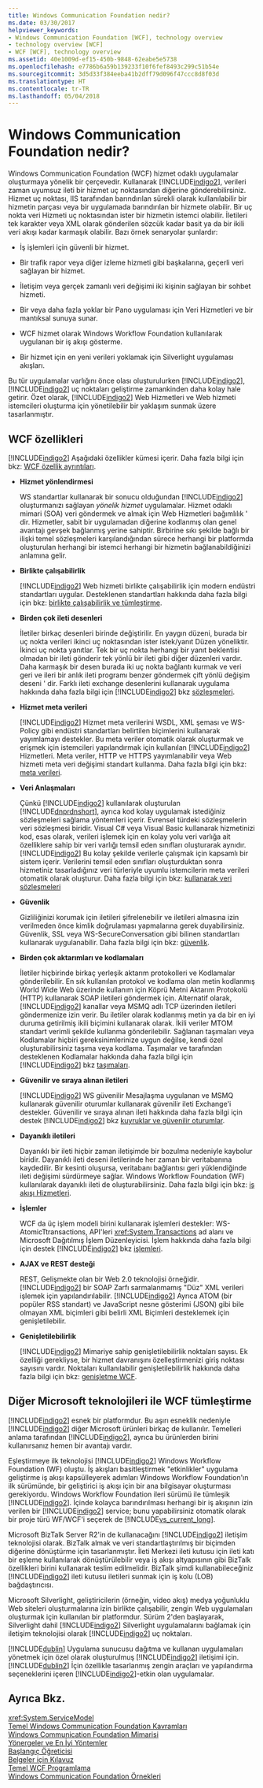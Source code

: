 ```yaml
---
title: Windows Communication Foundation nedir?
ms.date: 03/30/2017
helpviewer_keywords:
- Windows Communication Foundation [WCF], technology overview
- technology overview [WCF]
- WCF [WCF], technology overview
ms.assetid: 40e1009d-ef15-450b-9848-62eabe5e5738
ms.openlocfilehash: e7786b6a59b139233f10f6fef8493c299c51b54e
ms.sourcegitcommit: 3d5d33f384eeba41b2dff79d096f47ccc8d8f03d
ms.translationtype: HT
ms.contentlocale: tr-TR
ms.lasthandoff: 05/04/2018
---
```

# <a name="what-is-windows-communication-foundation"></a>Windows Communication Foundation nedir?
Windows Communication Foundation (WCF) hizmet odaklı uygulamalar oluşturmaya yönelik bir çerçevedir. Kullanarak [!INCLUDE[indigo2](../../../includes/indigo2-md.md)], verileri zaman uyumsuz ileti bir hizmet uç noktasından diğerine gönderebilirsiniz. Hizmet uç noktası, IIS tarafından barındırılan sürekli olarak kullanılabilir bir hizmetin parçası veya bir uygulamada barındırılan bir hizmete olabilir. Bir uç nokta veri Hizmeti uç noktasından ister bir hizmetin istemci olabilir. İletileri tek karakter veya XML olarak gönderilen sözcük kadar basit ya da bir ikili veri akışı kadar karmaşık olabilir. Bazı örnek senaryolar şunlardır:  
  
-   İş işlemleri için güvenli bir hizmet.  
  
-   Bir trafik rapor veya diğer izleme hizmeti gibi başkalarına, geçerli veri sağlayan bir hizmet.  
  
-   İletişim veya gerçek zamanlı veri değişimi iki kişinin sağlayan bir sohbet hizmeti.  
  
-   Bir veya daha fazla yoklar bir Pano uygulaması için Veri Hizmetleri ve bir mantıksal sunuya sunar.  
  
-   WCF hizmet olarak Windows Workflow Foundation kullanılarak uygulanan bir iş akışı gösterme.  
  
-   Bir hizmet için en yeni verileri yoklamak için Silverlight uygulaması akışları.  
  
 Bu tür uygulamalar varlığını önce olası oluşturulurken [!INCLUDE[indigo2](../../../includes/indigo2-md.md)], [!INCLUDE[indigo2](../../../includes/indigo2-md.md)] uç noktaları geliştirme zamankinden daha kolay hale getirir. Özet olarak, [!INCLUDE[indigo2](../../../includes/indigo2-md.md)] Web Hizmetleri ve Web hizmeti istemcileri oluşturma için yönetilebilir bir yaklaşım sunmak üzere tasarlanmıştır.  
  
## <a name="features-of-wcf"></a>WCF özellikleri  
 [!INCLUDE[indigo2](../../../includes/indigo2-md.md)] Aşağıdaki özellikler kümesi içerir. Daha fazla bilgi için bkz: [WCF özellik ayrıntıları](../../../docs/framework/wcf/feature-details/index.md).  
  
-   **Hizmet yönlendirmesi**  
  
     WS standartlar kullanarak bir sonucu olduğundan [!INCLUDE[indigo2](../../../includes/indigo2-md.md)] oluşturmanızı sağlayan *yönelik hizmet* uygulamalar. Hizmet odaklı mimari (SOA) veri göndermek ve almak için Web Hizmetleri bağımlılık ' dir. Hizmetler, sabit bir uygulamadan diğerine kodlanmış olan genel avantajı gevşek bağlanmış yerine sahiptir. Birbirine sıkı şekilde bağlı bir ilişki temel sözleşmeleri karşılandığından sürece herhangi bir platformda oluşturulan herhangi bir istemci herhangi bir hizmetin bağlanabildiğinizi anlamına gelir.  
  
-   **Birlikte çalışabilirlik**  
  
     [!INCLUDE[indigo2](../../../includes/indigo2-md.md)] Web hizmeti birlikte çalışabilirlik için modern endüstri standartları uygular. Desteklenen standartları hakkında daha fazla bilgi için bkz: [birlikte çalışabilirlik ve tümleştirme](../../../docs/framework/wcf/feature-details/interoperability-and-integration.md).  
  
-   **Birden çok ileti desenleri**  
  
     İletiler birkaç desenleri birinde değiştirilir. En yaygın düzeni, burada bir uç nokta verileri ikinci uç noktasından ister istek/yanıt Düzen yöneliktir. İkinci uç nokta yanıtlar. Tek bir uç nokta herhangi bir yanıt beklentisi olmadan bir ileti gönderir tek yönlü bir ileti gibi diğer düzenleri vardır. Daha karmaşık bir desen burada iki uç nokta bağlantı kurmak ve veri geri ve ileri bir anlık ileti programı benzer göndermek çift yönlü değişim deseni ' dir. Farklı ileti exchange desenlerini kullanarak uygulama hakkında daha fazla bilgi için [!INCLUDE[indigo2](../../../includes/indigo2-md.md)] bkz [sözleşmeleri](../../../docs/framework/wcf/feature-details/contracts.md).  
  
-   **Hizmet meta verileri**  
  
     [!INCLUDE[indigo2](../../../includes/indigo2-md.md)] Hizmet meta verilerini WSDL, XML şeması ve WS-Policy gibi endüstri standartları belirtilen biçimlerini kullanarak yayımlamayı destekler. Bu meta veriler otomatik olarak oluşturmak ve erişmek için istemcileri yapılandırmak için kullanılan [!INCLUDE[indigo2](../../../includes/indigo2-md.md)] Hizmetleri. Meta veriler, HTTP ve HTTPS yayımlanabilir veya Web hizmeti meta veri değişimi standart kullanma. Daha fazla bilgi için bkz: [meta verileri](../../../docs/framework/wcf/feature-details/metadata.md).  
  
-   **Veri Anlaşmaları**  
  
     Çünkü [!INCLUDE[indigo2](../../../includes/indigo2-md.md)] kullanılarak oluşturulan [!INCLUDE[dnprdnshort](../../../includes/dnprdnshort-md.md)], ayrıca kod kolay uygulamak istediğiniz sözleşmeleri sağlama yöntemleri içerir. Evrensel türdeki sözleşmelerin veri sözleşmesi biridir. Visual C# veya Visual Basic kullanarak hizmetinizi kod, esas olarak, verileri işlemek için en kolay yolu veri varlığa ait özelliklere sahip bir veri varlığı temsil eden sınıfları oluşturarak aynıdır. [!INCLUDE[indigo2](../../../includes/indigo2-md.md)] Bu kolay şekilde verilerle çalışmak için kapsamlı bir sistem içerir. Verilerini temsil eden sınıfları oluşturduktan sonra hizmetiniz tasarladığınız veri türleriyle uyumlu istemcilerin meta verileri otomatik olarak oluşturur. Daha fazla bilgi için bkz: [kullanarak veri sözleşmeleri](../../../docs/framework/wcf/feature-details/using-data-contracts.md)  
  
-   **Güvenlik**  
  
     Gizliliğinizi korumak için iletileri şifrelenebilir ve iletileri almasına izin verilmeden önce kimlik doğrulaması yapmalarına gerek duyabilirsiniz. Güvenlik, SSL veya WS-SecureConversation gibi bilinen standartları kullanarak uygulanabilir. Daha fazla bilgi için bkz: [güvenlik](../../../docs/framework/wcf/feature-details/security.md).  
  
-   **Birden çok aktarımları ve kodlamaları**  
  
     İletiler hiçbirinde birkaç yerleşik aktarım protokolleri ve Kodlamalar gönderilebilir. En sık kullanılan protokol ve kodlama olan metin kodlanmış World Wide Web üzerinde kullanım için Köprü Metni Aktarım Protokolü (HTTP) kullanarak SOAP iletileri göndermek için. Alternatif olarak, [!INCLUDE[indigo2](../../../includes/indigo2-md.md)] kanallar veya MSMQ adlı TCP üzerinden iletileri göndermenize izin verir. Bu iletiler olarak kodlanmış metin ya da bir en iyi duruma getirilmiş ikili biçimini kullanarak olarak.  İkili veriler MTOM standart verimli şekilde kullanma gönderilebilir. Sağlanan taşımaları veya Kodlamalar hiçbiri gereksinimlerinize uygun değilse, kendi özel oluşturabilirsiniz taşıma veya kodlama. Taşımalar ve tarafından desteklenen Kodlamalar hakkında daha fazla bilgi için [!INCLUDE[indigo2](../../../includes/indigo2-md.md)] bkz [taşımaları](../../../docs/framework/wcf/feature-details/transports.md).  
  
-   **Güvenilir ve sıraya alınan iletileri**  
  
     [!INCLUDE[indigo2](../../../includes/indigo2-md.md)] WS güvenilir Mesajlaşma uygulanan ve MSMQ kullanarak güvenilir oturumlar kullanarak güvenilir ileti Exchange'i destekler. Güvenilir ve sıraya alınan ileti hakkında daha fazla bilgi için destek [!INCLUDE[indigo2](../../../includes/indigo2-md.md)] bkz [kuyruklar ve güvenilir oturumlar](../../../docs/framework/wcf/feature-details/queues-and-reliable-sessions.md).  
  
-   **Dayanıklı iletileri**  
  
     Dayanıklı bir ileti hiçbir zaman iletişimde bir bozulma nedeniyle kaybolur biridir. Dayanıklı ileti deseni iletilerinde her zaman bir veritabanına kaydedilir. Bir kesinti oluşursa, veritabanı bağlantısı geri yüklendiğinde ileti değişimi sürdürmeye sağlar. Windows Workflow Foundation (WF) kullanılarak dayanıklı ileti de oluşturabilirsiniz. Daha fazla bilgi için bkz: [iş akışı Hizmetleri](../../../docs/framework/wcf/feature-details/workflow-services.md).  
  
-   **İşlemler**  
  
     WCF da üç işlem modeli birini kullanarak işlemleri destekler: WS-AtomicTtransactions, API'leri <xref:System.Transactions> ad alanı ve Microsoft Dağıtılmış İşlem Düzenleyicisi. İşlem hakkında daha fazla bilgi için destek [!INCLUDE[indigo2](../../../includes/indigo2-md.md)] bkz [işlemleri](../../../docs/framework/wcf/feature-details/transactions-in-wcf.md).  
  
-   **AJAX ve REST desteği**  
  
     REST, Gelişmekte olan bir Web 2.0 teknolojisi örneğidir. [!INCLUDE[indigo2](../../../includes/indigo2-md.md)] bir SOAP Zarfı sarmalanmamış "Düz" XML verileri işlemek için yapılandırılabilir. [!INCLUDE[indigo2](../../../includes/indigo2-md.md)] Ayrıca ATOM (bir popüler RSS standart) ve JavaScript nesne gösterimi (JSON) gibi bile olmayan XML biçimleri gibi belirli XML Biçimleri desteklemek için genişletilebilir.  
  
-   **Genişletilebilirlik**  
  
     [!INCLUDE[indigo2](../../../includes/indigo2-md.md)] Mimariye sahip genişletilebilirlik noktaları sayısı. Ek özelliği gerekliyse, bir hizmet davranışını özelleştirmenizi giriş noktası sayısını vardır. Noktaları kullanılabilir genişletilebilirlik hakkında daha fazla bilgi için bkz: [genişletme WCF](../../../docs/framework/wcf/extending/index.md).  
  
## <a name="wcf-integration-with-other-microsoft-technologies"></a>Diğer Microsoft teknolojileri ile WCF tümleştirme  
 [!INCLUDE[indigo2](../../../includes/indigo2-md.md)] esnek bir platformdur. Bu aşırı esneklik nedeniyle [!INCLUDE[indigo2](../../../includes/indigo2-md.md)] diğer Microsoft ürünleri birkaç de kullanılır. Temelleri anlama tarafından [!INCLUDE[indigo2](../../../includes/indigo2-md.md)], ayrıca bu ürünlerden birini kullanırsanız hemen bir avantajı vardır.  
  
 Eşleştirmeye ilk teknolojisi [!INCLUDE[indigo2](../../../includes/indigo2-md.md)] Windows Workflow Foundation (WF) oluştu. İş akışları basitleştirmek "etkinlikler" uygulama geliştirme iş akışı kapsülleyerek adımları Windows Workflow Foundation'ın ilk sürümünde, bir geliştirici iş akışı için bir ana bilgisayar oluşturması gerekiyordu. Windows Workflow Foundation ileri sürümü ile tümleşik [!INCLUDE[indigo2](../../../includes/indigo2-md.md)]. İçinde kolayca barındırılması herhangi bir iş akışının izin verilen bir [!INCLUDE[indigo2](../../../includes/indigo2-md.md)] service; bunu yapabilirsiniz otomatik olarak bir proje türü WF/WCF'i seçerek de [!INCLUDE[vs_current_long](../../../includes/vs-current-long-md.md)].  
  
 Microsoft BizTalk Server R2'in de kullanacağını [!INCLUDE[indigo2](../../../includes/indigo2-md.md)] iletişim teknolojisi olarak. BizTalk almak ve veri standartlaştırılmış bir biçimden diğerine dönüştürme için tasarlanmıştır. İleti Merkezi ileti kutusu için ileti katı bir eşleme kullanılarak dönüştürülebilir veya iş akışı altyapısının gibi BizTalk özellikleri birini kullanarak teslim edilmelidir. BizTalk şimdi kullanabileceğiniz [!INCLUDE[indigo2](../../../includes/indigo2-md.md)] ileti kutusu iletileri sunmak için iş kolu (LOB) bağdaştırıcısı.  
  
 Microsoft Silverlight, geliştiricilerin (örneğin, video akış) medya yoğunluklu Web siteleri oluşturmalarına izin birlikte çalışabilir, zengin Web uygulamaları oluşturmak için kullanılan bir platformdur. Sürüm 2'den başlayarak, Silverlight dahil [!INCLUDE[indigo2](../../../includes/indigo2-md.md)] Silverlight uygulamalarını bağlamak için iletişim teknolojisi olarak [!INCLUDE[indigo2](../../../includes/indigo2-md.md)] uç noktaları.  
  
 [!INCLUDE[dublin](../../../includes/dublin-md.md)] Uygulama sunucusu dağıtma ve kullanan uygulamaları yönetmek için özel olarak oluşturulmuş [!INCLUDE[indigo2](../../../includes/indigo2-md.md)] iletişimi için. [!INCLUDE[dublin2](../../../includes/dublin2-md.md)] İçin özellikle tasarlanmış zengin araçları ve yapılandırma seçeneklerini içeren [!INCLUDE[indigo2](../../../includes/indigo2-md.md)]-etkin olan uygulamalar.  
  
## <a name="see-also"></a>Ayrıca Bkz.  
 <xref:System.ServiceModel>  
 [Temel Windows Communication Foundation Kavramları](../../../docs/framework/wcf/fundamental-concepts.md)  
 [Windows Communication Foundation Mimarisi](../../../docs/framework/wcf/architecture.md)  
 [Yönergeler ve En İyi Yöntemler](../../../docs/framework/wcf/guidelines-and-best-practices.md)  
 [Başlangıç Öğreticisi](../../../docs/framework/wcf/getting-started-tutorial.md)  
 [Belgeler için Kılavuz](../../../docs/framework/wcf/guide-to-the-documentation.md)  
 [Temel WCF Programlama](../../../docs/framework/wcf/basic-wcf-programming.md)  
 [Windows Communication Foundation Örnekleri](http://msdn.microsoft.com/library/8ec9d192-5d81-4f64-bfd3-90c5e5858c91)
